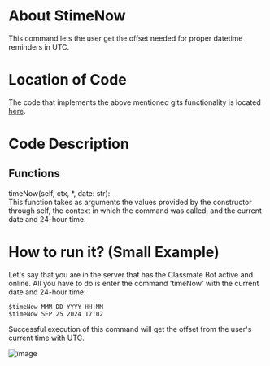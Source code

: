 # About $timeNow
This command lets the user get the offset needed for proper datetime reminders in UTC. 

# Location of Code
The code that implements the above mentioned gits functionality is located [here](https://github.com/maddaicita/ClassMateBot-1.1/blob/main/cogs/deadline.py).

# Code Description
## Functions
timeNow(self, ctx, *, date: str): <br>
This function takes as arguments the values provided by the constructor through self, the context in which the command was called, and the current date and 24-hour time. 

# How to run it? (Small Example)
Let's say that you are in the server that has the Classmate Bot active and online. All you have to do is 
enter the command 'timeNow' with the current date and 24-hour time:

```
$timeNow MMM DD YYYY HH:MM
$timeNow SEP 25 2024 17:02
```
Successful execution of this command will get the offset from the user's current time with UTC.

![image](https://user-images.githubusercontent.com/32313919/140256682-5d86ca22-402f-417d-b9f6-4328565cd1b4.png)
